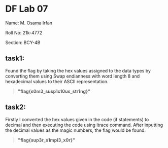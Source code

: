 # DF Lab 07
Name: M. Osama Irfan

Roll No: 21k-4772

Section: BCY-4B

## task1:

Found the flag by taking the hex values assigned to the data types by converting them using Swap endianness with word length 8 and hexadecimal values to their ASCII representation.
> **"flag{s0m3_susp1c10us_str1ng}"**


## task2:
Firstly I converted the hex values given in the code (if statements) to decimal and then executing the code using ltrace command. After inputting the decimal values as the magic numbers, the flag would be found.
> **"flag{sup3r_s1mpl3_x0r}"**


